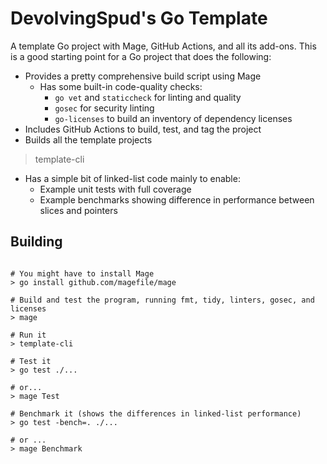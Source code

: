 # DevolvingSpud's Go Template

A template Go project with Mage, GitHub Actions, and all its add-ons.  This is a good
starting point for a Go project that does the following:

* Provides a pretty comprehensive build script using Mage
  * Has some built-in code-quality checks:
    * `go vet` and `staticcheck` for linting and quality
    * `gosec` for security linting
    * `go-licenses` to build an inventory of dependency licenses
* Includes GitHub Actions to build, test, and tag the project
* Builds all the template projects

> template-cli

* Has a simple bit of linked-list code mainly to enable:
    * Example unit tests with full coverage
    * Example benchmarks showing difference in performance between slices and pointers

## Building

```shell

# You might have to install Mage
> go install github.com/magefile/mage

# Build and test the program, running fmt, tidy, linters, gosec, and licenses
> mage

# Run it
> template-cli

# Test it
> go test ./...

# or...
> mage Test

# Benchmark it (shows the differences in linked-list performance)
> go test -bench=. ./...

# or ...
> mage Benchmark

```

